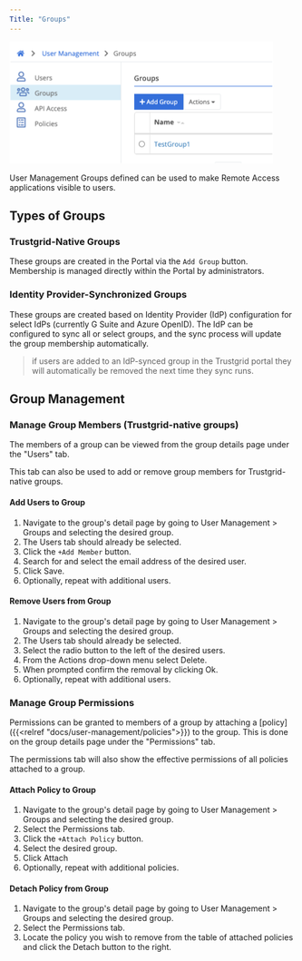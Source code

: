 ```yaml
---
Title: "Groups"
---
```


![img](group-ss.png)

User Management Groups defined can be used to make Remote Access applications visible to users.

## Types of Groups

### Trustgrid-Native Groups

These groups are created in the Portal via the `Add Group` button. Membership is managed directly within the Portal by administrators.

### Identity Provider-Synchronized Groups

These groups are created based on Identity Provider (IdP) configuration for select IdPs (currently G Suite and Azure OpenID). The IdP can be configured to sync all or select groups, and the sync process will update the group membership automatically.

> if users are added to an IdP-synced group in the Trustgrid portal they will automatically be removed the next time they sync runs.


## Group Management

### Manage Group Members (Trustgrid-native groups)
The members of a group can be viewed from the group details page under the "Users" tab. 

This tab can also be used to add or remove group members for Trustgrid-native groups.
#### Add Users to Group
1. Navigate to the group's detail page by going to User Management > Groups and selecting the desired group. 
1. The Users tab should already be selected. 
1. Click the `+Add Member` button.
1. Search for and select the email address of the desired user. 
1. Click Save.
1. Optionally, repeat with additional users. 

#### Remove Users from Group
1. Navigate to the group's detail page by going to User Management > Groups and selecting the desired group. 
1. The Users tab should already be selected. 
1. Select the radio button to the left of the desired users. 
1. From the Actions drop-down menu select Delete.
1. When prompted confirm the removal by clicking Ok. 
1. Optionally, repeat with additional users. 

### Manage Group Permissions
Permissions can be granted to members of a group by attaching a [policy]({{<relref "docs/user-management/policies">}}) to the group. This is done on the group details page under the "Permissions" tab.

The permissions tab will also show the effective permissions of all policies attached to a group.

#### Attach Policy to Group
1. Navigate to the group's detail page by going to User Management > Groups and selecting the desired group. 
1. Select the Permissions tab.
1. Click the `+Attach Policy` button.
1. Select the desired group.
1. Click Attach
1. Optionally, repeat with additional policies.

#### Detach Policy from Group
1. Navigate to the group's detail page by going to User Management > Groups and selecting the desired group. 
1. Select the Permissions tab.
1. Locate the policy you wish to remove from the table of attached policies and click the Detach button to the right.

